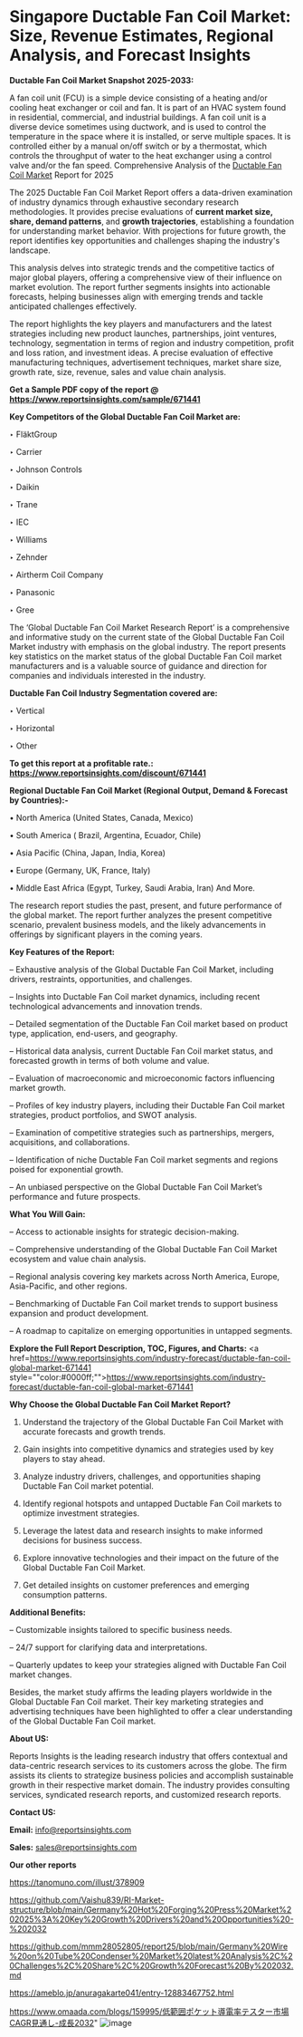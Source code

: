 # Singapore Ductable Fan Coil Market: Size, Revenue Estimates, Regional Analysis, and Forecast Insights

<strong>Ductable Fan Coil Market Snapshot 2025-2033:</strong>

A fan coil unit (FCU) is a simple device consisting of a heating and/or cooling heat exchanger or coil and fan. It is part of an HVAC system found in residential, commercial, and industrial buildings. A fan coil unit is a diverse device sometimes using ductwork, and is used to control the temperature in the space where it is installed, or serve multiple spaces. It is controlled either by a manual on/off switch or by a thermostat, which controls the throughput of water to the heat exchanger using a control valve and/or the fan speed. Comprehensive Analysis of the <a href=https://www.reportsinsights.com/sample/671441>Ductable Fan Coil Market</a> Report for 2025

The 2025 Ductable Fan Coil Market Report offers a data-driven examination of industry dynamics through exhaustive secondary research methodologies. It provides precise evaluations of <strong>current market size, share, demand patterns</strong>, and <strong>growth trajectories</strong>, establishing a foundation for understanding market behavior. With projections for future growth, the report identifies key opportunities and challenges shaping the industry's landscape.

This analysis delves into strategic trends and the competitive tactics of major global players, offering a comprehensive view of their influence on market evolution. The report further segments insights into actionable forecasts, helping businesses align with emerging trends and tackle anticipated challenges effectively.

The report highlights the key players and manufacturers and the latest strategies including new product launches, partnerships, joint ventures, technology, segmentation in terms of region and industry competition, profit and loss ration, and investment ideas. A precise evaluation of effective manufacturing techniques, advertisement techniques, market share size, growth rate, size, revenue, sales and value chain analysis.

<strong>Get a Sample PDF copy of the report @ <a href=https://www.reportsinsights.com/sample/671441 style=color:#0000ff;>https://www.reportsinsights.com/sample/671441</a></strong>

<strong>Key Competitors of the Global Ductable Fan Coil Market are:</strong>

‣ FläktGroup

‣ Carrier

‣ Johnson Controls

‣ Daikin

‣ Trane

‣ IEC

‣ Williams

‣ Zehnder

‣ Airtherm Coil Company

‣ Panasonic

‣ Gree

The ‘Global Ductable Fan Coil Market Research Report’ is a comprehensive and informative study on the current state of the Global Ductable Fan Coil Market industry with emphasis on the global industry. The report presents key statistics on the market status of the global Ductable Fan Coil market manufacturers and is a valuable source of guidance and direction for companies and individuals interested in the industry.

<strong>Ductable Fan Coil Industry Segmentation covered are:</strong>

‣ Vertical

‣ Horizontal

‣ Other

<strong>To get this report at a profitable rate.: <a href=https://www.reportsinsights.com/discount/671441 style=color:#0000ff;>https://www.reportsinsights.com/discount/671441</a></strong>

<strong>Regional Ductable Fan Coil Market (Regional Output, Demand &amp; Forecast by Countries):-</strong>

• North America (United States, Canada, Mexico)

• South America ( Brazil, Argentina, Ecuador, Chile)

• Asia Pacific (China, Japan, India, Korea)

• Europe (Germany, UK, France, Italy)

• Middle East Africa (Egypt, Turkey, Saudi Arabia, Iran) And More.

The research report studies the past, present, and future performance of the global market. The report further analyzes the present competitive scenario, prevalent business models, and the likely advancements in offerings by significant players in the coming years.

<strong>Key Features of the Report:</strong>

– Exhaustive analysis of the Global Ductable Fan Coil Market, including drivers, restraints, opportunities, and challenges.

– Insights into Ductable Fan Coil market dynamics, including recent technological advancements and innovation trends.

– Detailed segmentation of the Ductable Fan Coil market based on product type, application, end-users, and geography.

– Historical data analysis, current Ductable Fan Coil market status, and forecasted growth in terms of both volume and value.

– Evaluation of macroeconomic and microeconomic factors influencing market growth.

– Profiles of key industry players, including their Ductable Fan Coil market strategies, product portfolios, and SWOT analysis.

– Examination of competitive strategies such as partnerships, mergers, acquisitions, and collaborations.

– Identification of niche Ductable Fan Coil market segments and regions poised for exponential growth.

– An unbiased perspective on the Global Ductable Fan Coil Market’s performance and future prospects.

<strong>What You Will Gain:</strong>

– Access to actionable insights for strategic decision-making.

– Comprehensive understanding of the Global Ductable Fan Coil Market ecosystem and value chain analysis.

– Regional analysis covering key markets across North America, Europe, Asia-Pacific, and other regions.

– Benchmarking of Ductable Fan Coil market trends to support business expansion and product development.

– A roadmap to capitalize on emerging opportunities in untapped segments.

<strong>Explore the Full Report Description, TOC, Figures, and Charts:</strong>
<a href=https://www.reportsinsights.com/industry-forecast/ductable-fan-coil-global-market-671441 style=""color:#0000ff;"">https://www.reportsinsights.com/industry-forecast/ductable-fan-coil-global-market-671441</a>

<strong>Why Choose the Global Ductable Fan Coil Market Report?</strong>

1. Understand the trajectory of the Global Ductable Fan Coil Market with accurate forecasts and growth trends.

2. Gain insights into competitive dynamics and strategies used by key players to stay ahead.

3. Analyze industry drivers, challenges, and opportunities shaping Ductable Fan Coil market potential.

4. Identify regional hotspots and untapped Ductable Fan Coil markets to optimize investment strategies.

5. Leverage the latest data and research insights to make informed decisions for business success.

6. Explore innovative technologies and their impact on the future of the Global Ductable Fan Coil Market.

7. Get detailed insights on customer preferences and emerging consumption patterns.

<strong>Additional Benefits:</strong>

– Customizable insights tailored to specific business needs.

– 24/7 support for clarifying data and interpretations.

– Quarterly updates to keep your strategies aligned with Ductable Fan Coil market changes.

Besides, the market study affirms the leading players worldwide in the Global Ductable Fan Coil market. Their key marketing strategies and advertising techniques have been highlighted to offer a clear understanding of the Global Ductable Fan Coil market.

<strong><strong>About US</strong>:</strong>

Reports Insights is the leading research industry that offers contextual and data-centric research services to its customers across the globe. The firm assists its clients to strategize business policies and accomplish sustainable growth in their respective market domain. The industry provides consulting services, syndicated research reports, and customized research reports.

<strong>Contact US:</strong>

<p class=><b>Email:</b> <a href=mailto:info@reportsinsights.com>info@reportsinsights.com</a></p>
<p class=><b>Sales:</b> <a href=mailto:sales@reportsinsights.com>sales@reportsinsights.com</a></p>

<strong>Our other reports</strong>

<a href=https://tanomuno.com/illust/378909>https://tanomuno.com/illust/378909</a>

<a href=https://github.com/Vaishu839/RI-Market-structure/blob/main/Germany%20Hot%20Forging%20Press%20Market%202025%3A%20Key%20Growth%20Drivers%20and%20Opportunities%20-%202032>https://github.com/Vaishu839/RI-Market-structure/blob/main/Germany%20Hot%20Forging%20Press%20Market%202025%3A%20Key%20Growth%20Drivers%20and%20Opportunities%20-%202032</a>

<a href=https://github.com/mmm28052805/report25/blob/main/Germany%20Wire%20on%20Tube%20Condenser%20Market%20latest%20Analysis%2C%20Challenges%2C%20Share%2C%20Growth%20Forecast%20By%202032.md>https://github.com/mmm28052805/report25/blob/main/Germany%20Wire%20on%20Tube%20Condenser%20Market%20latest%20Analysis%2C%20Challenges%2C%20Share%2C%20Growth%20Forecast%20By%202032.md</a>

<a href=https://ameblo.jp/anuragakarte041/entry-12883467752.html>https://ameblo.jp/anuragakarte041/entry-12883467752.html</a>

<a href=https://www.omaada.com/blogs/159995/低範囲ポケット導電率テスター市場CAGR見通し-成長2032>https://www.omaada.com/blogs/159995/低範囲ポケット導電率テスター市場CAGR見通し-成長2032</a>"
![image](https://github.com/user-attachments/assets/82e1c739-5446-41ba-ad03-3e21f032efc2)
